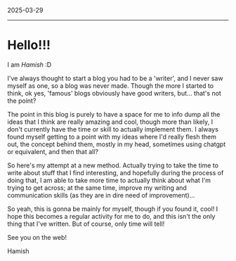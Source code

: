 2025-03-29

***

# Hello!!!


I am *Hamish* :D

I've always thought to start a blog you had to be a 'writer', and I never saw myself as one, so a blog was never made. Though the more I started to think, ok yes, 'famous' blogs obviously have good writers, but… that's not the point? 

The point in this blog is purely to have a space for me to info dump all the ideas that I think are really amazing and cool, though more than likely, I don't currently have the time or skill to actually implement them. I always found myself getting to a point with my ideas where I'd really flesh them out, the concept behind them, mostly in my head, sometimes using chatgpt or equivalent, and then that all?

So here's my attempt at a new method. Actually trying to take the time to write about stuff that I find interesting, and hopefully during the process of doing that, I am able to take more time to actually think about what I'm trying to get across; at the same time, improve my writing and communication skills (as they are in dire need of improvement)…

So yeah, this is gonna be mainly for myself, though if you found it, cool! I hope this becomes a regular activity for me to do, and this isn't the only thing that I've written. But of course, only time will tell!

See you on the web!


Hamish